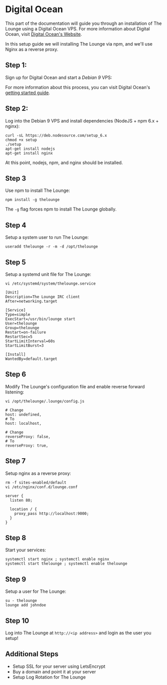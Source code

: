 # Digital Ocean

This part of the documentation will guide you through an installation of The
Lounge using a Digital Ocean VPS. For more information about Digital Ocean, visit 
[Digital Ocean's Website](https://digitalocean.com).

In this setup guide we will installing The Lounge via npm, and we'll use Nginx as a reverse proxy.

## Step 1:

Sign up for Digital Ocean and start a _Debian 9_ VPS:

For more information about this process, you can visit Digital Ocean's [getting started
guide](https://www.digitalocean.com/help/getting-started/setting-up-your-server/).

## Step 2:

Log into the Debian 9 VPS and install dependencies (NodeJS + npm 6.x + nginx):

    curl -sL https://deb.nodesource.com/setup_6.x
    chmod +x setup
    ./setup
    apt-get install nodejs
    apt-get install nginx

At this point, nodejs, npm, and nginx should be installed.

## Step 3

Use npm to install The Lounge:

    npm install -g thelounge

The `-g` flag forces npm to install The Lounge globally.

## Step 4

Setup a system user to run The Lounge:

    useradd thelounge -r -m -d /opt/thelounge

## Step 5

Setup a systemd unit file for The Lounge:

    vi /etc/systemd/system/thelounge.service

```
[Unit]
Description=The Lounge IRC client
After=networking.target

[Service]
Type=simple
ExecStart=/usr/bin/lounge start
User=thelounge
Group=thelounge
Restart=on-failure
RestartSec=5
StartLimitInterval=60s
StartLimitBurst=3

[Install]
WantedBy=default.target
```

## Step 6

Modify The Lounge's configuration file and enable reverse forward listening:

    vi /opt/thelounge/.lounge/config.js

    # Change
    host: undefined,
    # To
    host: localhost,

    # Change
    reverseProxy: false,
    # To
    reverseProxy: true,

## Step 7

Setup nginx as a reverse proxy:

    rm -f sites-enabled/default
    vi /etc/nginx/conf.d/lounge.conf

    server {
      listen 80;
  
      location / {
        proxy_pass http://localhost:9000;
      }
    }

## Step 8

Start your services:

    systemctl start nginx ; systemctl enable nginx
    systemctl start thelounge ; systemctl enable thelounge

## Step 9

Setup a user for The Lounge:

    su - thelounge
    lounge add johndoe

## Step 10

Log into The Lounge at `http://<ip address>` and login as the user you setup!

## Additional Steps

- Setup SSL for your server using LetsEncrypt
- Buy a domain and point it at your server
- Setup Log Rotation for The Lounge
